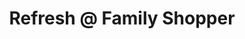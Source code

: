 ---
title: "Refresh @ Family Shopper"
url: /gillingham/refresh-at-family-shopper/
shop: beverages
---